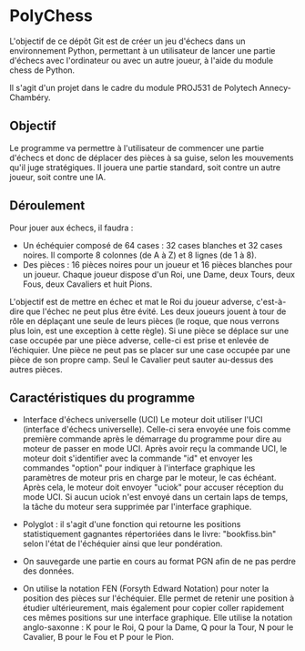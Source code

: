 # PolyChess

L'objectif de ce dépôt Git est de créer un jeu d'échecs dans un environnement Python, permettant à un utilisateur de lancer une partie d'échecs avec l'ordinateur ou avec un autre joueur, à l'aide du module chess de Python.

Il s'agit d'un projet dans le cadre du module PROJ531 de Polytech Annecy-Chambéry.


## Objectif
Le programme va permettre à l'utilisateur de commencer une partie d'échecs et donc de déplacer des pièces à sa guise, selon les mouvements qu'il juge stratégiques. Il jouera une partie standard, soit contre un autre joueur, soit contre une IA.

## Déroulement
Pour jouer aux échecs, il faudra :
- Un échéquier composé de 64 cases : 32 cases blanches et 32 cases noires. Il comporte 8 colonnes (de A à Z) et 8 lignes (de 1 à 8).
- Des pièces : 16 pièces noires pour un joueur et 16 pièces blanches pour un joueur. Chaque joueur dispose d'un Roi, une Dame, deux Tours, deux Fous, deux Cavaliers et huit Pions.

L'objectif est de mettre en échec et mat le Roi du joueur adverse, c'est-à-dire que l'échec ne peut plus être évité. Les deux joueurs jouent à tour de rôle en déplaçant une seule de leurs pièces  (le roque, que nous verrons plus loin, est une exception à cette règle). Si une pièce se déplace sur une case occupée par une pièce adverse, celle-ci est prise et enlevée de l’échiquier. Une pièce ne peut pas se placer sur une case occupée par une pièce de son propre camp. Seul le Cavalier peut sauter au-dessus des autres pièces.

## Caractéristiques du programme

- Interface d'échecs universelle (UCI)
Le moteur doit utiliser l'UCI (interface d'échecs universelle). Celle-ci sera envoyée une fois comme première commande après le démarrage du programme pour dire au moteur de passer en mode UCI. Après avoir reçu la commande UCI, le moteur doit s'identifier avec la commande "id" et envoyer les commandes "option" pour indiquer à l'interface graphique les paramètres de moteur pris en charge par le moteur, le cas échéant. Après cela, le moteur doit envoyer "uciok" pour accuser réception du mode UCI. Si aucun uciok n'est envoyé dans un certain laps de temps, la tâche du moteur sera supprimée par l'interface graphique.

- Polyglot : il s'agit d'une fonction qui retourne les positions statistiquement gagnantes répertoriées dans le livre: "bookfiss.bin" selon l'état de l'échéquier ainsi que leur pondération.

- On sauvegarde  une partie en cours au format PGN afin de ne pas perdre des données.

- On utilise la notation FEN (Forsyth Edward Notation) pour noter la position des pièces sur l'échéquier. Elle permet de retenir une position à étudier ultérieurement, mais également pour copier coller rapidement ces mêmes positions sur une interface graphique. Elle utilise la notation anglo-saxonne : K pour le Roi, Q pour la Dame, Q pour la Tour, N pour le Cavalier, B pour le Fou et P pour le Pion.



